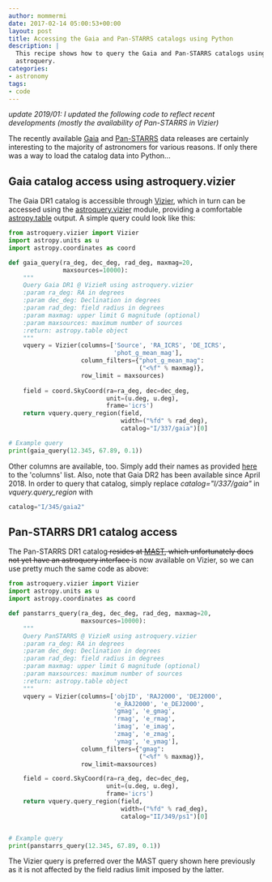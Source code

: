 ```yaml
---
author: mommermi
date: 2017-02-14 05:00:53+00:00
layout: post
title: Accessing the Gaia and Pan-STARRS catalogs using Python
description: |
  This recipe shows how to query the Gaia and Pan-STARRS catalogs using
  astroquery.
categories:
- astronomy
tags:
- code
---
```


_update 2019/01: I updated the following code to reflect recent developments (mostly the availability of Pan-STARRS in Vizier)_

The recently available [Gaia](http://gaia.esac.esa.int/documentation/GDR1/index.html) and [Pan-STARRS](http://panstarrs.stsci.edu/) data releases are certainly interesting to the majority of astronomers for various reasons. If only there was a way to load the catalog data into Python...


## Gaia catalog access using astroquery.vizier


The Gaia DR1 catalog is accessible through [Vizier](http://vizier.u-strasbg.fr/viz-bin/VizieR), which in turn can be accessed using the [astroquery.vizier](http://astroquery.readthedocs.io/en/latest/vizier/vizier.html) module, providing a comfortable [astropy.table](http://docs.astropy.org/en/stable/table/) output. A simple query could look like this:

```python    
from astroquery.vizier import Vizier 
import astropy.units as u 
import astropy.coordinates as coord

def gaia_query(ra_deg, dec_deg, rad_deg, maxmag=20, 
               maxsources=10000): 
    """
    Query Gaia DR1 @ VizieR using astroquery.vizier
    :param ra_deg: RA in degrees
    :param dec_deg: Declination in degrees
    :param rad_deg: field radius in degrees
    :param maxmag: upper limit G magnitude (optional)
    :param maxsources: maximum number of sources
    :return: astropy.table object
    """
    vquery = Vizier(columns=['Source', 'RA_ICRS', 'DE_ICRS', 
                             'phot_g_mean_mag'], 
                    column_filters={"phot_g_mean_mag": 
                                    ("<%f" % maxmag)}, 
                    row_limit = maxsources) 
 
    field = coord.SkyCoord(ra=ra_deg, dec=dec_deg, 
                           unit=(u.deg, u.deg), 
                           frame='icrs')
    return vquery.query_region(field, 
                               width=("%fd" % rad_deg), 
                               catalog="I/337/gaia")[0] 

# Example query
print(gaia_query(12.345, 67.89, 0.1))
````

Other columns are available, too. Simply add their names as provided [here](http://vizier.u-strasbg.fr/viz-bin/VizieR-3?-source=I/337/gaia&-out.max=50&-out.form=HTML%20Table&-out.add=_r&-out.add=_RAJ,_DEJ&-sort=_r&-oc.form=sexa) to the 'columns' list. Also, note that Gaia DR2 has been available since April 2018. In order to query that catalog, simply replace _catalog="I/337/gaia"_ in _vquery.query_region_ with

```python    
catalog="I/345/gaia2"
```

## Pan-STARRS DR1 catalog access


The Pan-STARRS DR1 catalog<del> resides at [MAST](http://archive.stsci.edu/), which unfortunately does not yet have an astroquery interface </del>is now available on Vizier, so we can use pretty much the same code as above:

```python    
from astroquery.vizier import Vizier
import astropy.units as u
import astropy.coordinates as coord

def panstarrs_query(ra_deg, dec_deg, rad_deg, maxmag=20,
                    maxsources=10000):
    """
    Query PanSTARRS @ VizieR using astroquery.vizier
    :param ra_deg: RA in degrees
    :param dec_deg: Declination in degrees
    :param rad_deg: field radius in degrees
    :param maxmag: upper limit G magnitude (optional)
    :param maxsources: maximum number of sources
    :return: astropy.table object
    """
    vquery = Vizier(columns=['objID', 'RAJ2000', 'DEJ2000',
                             'e_RAJ2000', 'e_DEJ2000',
                             'gmag', 'e_gmag',
                             'rmag', 'e_rmag',
                             'imag', 'e_imag',
                             'zmag', 'e_zmag',
                             'ymag', 'e_ymag'],
                    column_filters={"gmag":
                                    ("<%f" % maxmag)},
                    row_limit=maxsources)

    field = coord.SkyCoord(ra=ra_deg, dec=dec_deg,
                           unit=(u.deg, u.deg),
                           frame='icrs')
    return vquery.query_region(field,
                               width=("%fd" % rad_deg),
                               catalog="II/349/ps1")[0]


# Example query
print(panstarrs_query(12.345, 67.89, 0.1))
```

The Vizier query is preferred over the MAST query shown here previously as it is not affected by the field radius limit imposed by the latter.
